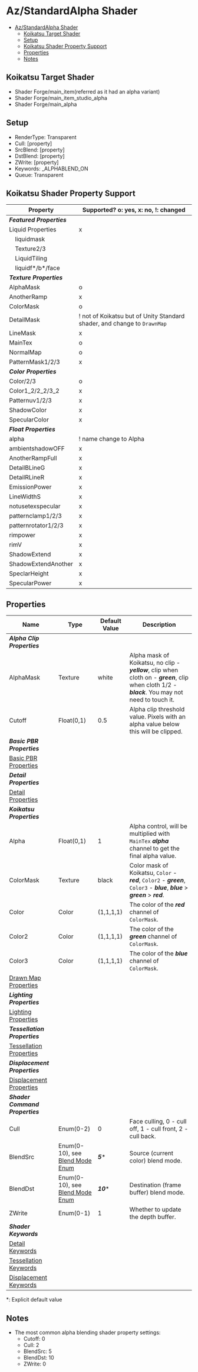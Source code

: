 # Az/StandardAlpha Shader

- [Az/StandardAlpha Shader](#azstandardalpha-shader)
  - [Koikatsu Target Shader](#koikatsu-target-shader)
  - [Setup](#setup)
  - [Koikatsu Shader Property Support](#koikatsu-shader-property-support)
  - [Properties](#properties)
  - [Notes](#notes)

## Koikatsu Target Shader
- Shader Forge/main_item(referred as it had an alpha variant)
- Shader Forge/main_item_studio_alpha
- Shader Forge/main_alpha

## Setup
- RenderType: Transparent    
- Cull: [property]     
- SrcBlend: [property]     
- DstBlend: [property]     
- ZWrite: [property]     
- Keywords: _ALPHABLEND_ON 
- Queue: Transparent    

## Koikatsu Shader Property Support
| Property                  | Supported? o: yes, x: no, !: changed                                     |
| ------------------------- | ------------------------------------------------------------------------ |
| ***Featured Properties*** |                                                                          |
| Liquid Properties         | x                                                                        |
| &#x3000;liquidmask        |                                                                          |
| &#x3000;Texture2/3        |                                                                          |
| &#x3000;LiquidTiling      |                                                                          |
| &#x3000;liquidf*/b*/face  |                                                                          |
| ***Texture Properties***  |                                                                          |
| AlphaMask                 | o                                                                        |
| AnotherRamp               | x                                                                        |
| ColorMask                 | o                                                                        |
| DetailMask                | ! not of Koikatsu but of Unity Standard shader, and change to `DrawnMap` |
| LineMask                  | x                                                                        |
| MainTex                   | o                                                                        |
| NormalMap                 | o                                                                        |
| PatternMask1/2/3          | x                                                                        |
| ***Color Properties***    |                                                                          |
| Color/2/3                 | o                                                                        |
| Color1_2/2_2/3_2          | x                                                                        |
| Patternuv1/2/3            | x                                                                        |
| ShadowColor               | x                                                                        |
| SpecularColor             | x                                                                        |
| ***Float Properties***    |                                                                          |
| alpha                     | ! name change to Alpha                                                   |
| ambientshadowOFF          | x                                                                        |
| AnotherRampFull           | x                                                                        |
| DetailBLineG              | x                                                                        |
| DetailRLineR              | x                                                                        |
| EmissionPower             | x                                                                        |
| LineWidthS                | x                                                                        |
| notusetexspecular         | x                                                                        |
| patternclamp1/2/3         | x                                                                        |
| patternrotator1/2/3       | x                                                                        |
| rimpower                  | x                                                                        |
| rimV                      | x                                                                        |
| ShadowExtend              | x                                                                        |
| ShadowExtendAnother       | x                                                                        |
| SpeclarHeight             | x                                                                        |
| SpecularPower             | x                                                                        |

## Properties
| Name                                                             | Type                                                  | Default Value | Description                                                                                                                                        |
| ---------------------------------------------------------------- | ----------------------------------------------------- | ------------- | -------------------------------------------------------------------------------------------------------------------------------------------------- |
| ***Alpha Clip Properties***                                      |                                                       |               |                                                                                                                                                    |
| AlphaMask                                                        | Texture                                               | white         | Alpha mask of Koikatsu, no clip - ***yellow***, clip when cloth on - ***green***, clip when cloth 1/2 - ***black***. You may not need to touch it. |
| Cutoff                                                           | Float(0,1)                                            | 0.5           | Alpha clip threshold value. Pixels with an alpha value below this will be clipped.                                                                 |
| ***Basic PBR Properties***                                       |                                                       |               |                                                                                                                                                    |
| [Basic PBR Properties](basic_pbr_properties.md)                  |                                                       |               |                                                                                                                                                    |
| ***Detail Properties***                                          |                                                       |               |                                                                                                                                                    |
| [Detail Properties](detail_properties.md#properties)             |                                                       |               |                                                                                                                                                    |
| ***Koikatsu Properties***                                        |                                                       |               |                                                                                                                                                    |
| Alpha                                                            | Float(0,1)                                            | 1             | Alpha control, will be multiplied with `MainTex` ***alpha*** channel to get the final alpha value.                                                 |
| ColorMask                                                        | Texture                                               | black         | Color mask of Koikatsu, `Color` - ***red***, `Color2` - ***green***, `Color3` - ***blue***, ***blue*** > ***green*** > ***red***.                  |
| Color                                                            | Color                                                 | (1,1,1,1)     | The color of the ***red*** channel of `ColorMask`.                                                                                                 |
| Color2                                                           | Color                                                 | (1,1,1,1)     | The color of the ***green*** channel of `ColorMask`.                                                                                               |
| Color3                                                           | Color                                                 | (1,1,1,1)     | The color of the ***blue*** channel of `ColorMask`.                                                                                                |
| [Drawn Map Properties](drawn_map_properties.md)                  |                                                       |               |                                                                                                                                                    |
| ***Lighting Properties***                                        |                                                       |               |                                                                                                                                                    |
| [Lighting Properties](lighting_properties.md)                    |                                                       |               |                                                                                                                                                    |
| ***Tessellation Properties***                                    |                                                       |               |                                                                                                                                                    |
| [Tessellation Properties](tessellation_properties.md#properties) |                                                       |               |                                                                                                                                                    |
| ***Displacement Properties***                                    |                                                       |               |                                                                                                                                                    |
| [Displacement Properties](displacement_properties.md#properties) |                                                       |               |                                                                                                                                                    |
| ***Shader Command Properties***                                  |                                                       |               |                                                                                                                                                    |
| Cull                                                             | Enum(0-2)                                             | 0             | Face culling, 0 - cull off, 1 - cull front, 2 - cull back.                                                                                         |
| BlendSrc                                                         | Enum(0-10), see [Blend Mode Enum](blend_mode_enum.md) | ***5****      | Source (current color) blend mode.                                                                                                                 |
| BlendDst                                                         | Enum(0-10), see [Blend Mode Enum](blend_mode_enum.md) | ***10****     | Destination (frame buffer) blend mode.                                                                                                             |
| ZWrite                                                           | Enum(0-1)                                             | 1             | Whether to update the depth buffer.                                                                                                                |
| ***Shader Keywords***                                            |                                                       |               |                                                                                                                                                    |
| [Detail Keywords](detail_properties.md#keywords)                 |                                                       |               |                                                                                                                                                    |
| [Tessellation Keywords](tessellation_properties.md#keywords)     |                                                       |               |                                                                                                                                                    |
| [Displacement Keywords](displacement_properties.md#keywords)     |                                                       |               |                                                                                                                                                    |

*: Explicit default value

## Notes
- The most common alpha blending shader property settings:
  - Cutoff: 0 
  - Cull: 2
  - BlendSrc: 5
  - BlendDst: 10
  - ZWrite: 0